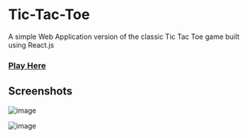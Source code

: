 # Tic-Tac-Toe
A simple Web Application version of the classic Tic Tac Toe game built using React.js <br>
### [Play Here](http://projects.aryanranderiya.com/TicTacToe-React/)

## Screenshots

![image](https://github.com/aryanranderiya/TicTacToe-React/assets/64796509/ba3e8043-8afb-4167-8f0c-979e9e97c128)

![image](https://github.com/aryanranderiya/TicTacToe-React/assets/64796509/cd139ada-3039-483d-ad08-3bff0bf5f032)
